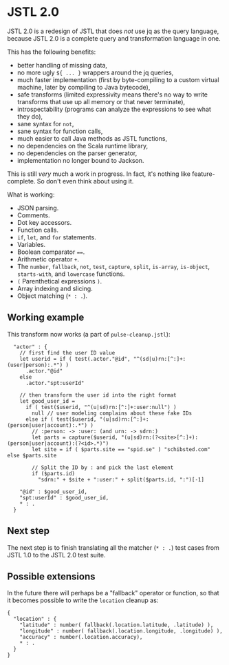 
# JSTL 2.0

JSTL 2.0 is a redesign of JSTL that does *not* use jq as the query
language, because JSTL 2.0 is a complete query and transformation
language in one.

This has the following benefits:
 * better handling of missing data,
 * no more ugly `${ ... }` wrappers around the jq queries,
 * much faster implementation (first by byte-compiling to a custom
   virtual machine, later by compiling to Java bytecode),
 * safe transforms (limited expressivity means there's no way to
   write transforms that use up all memory or that never terminate),
 * introspectability (programs can analyze the expressions to see what
   they do),
 * sane syntax for `not`,
 * sane syntax for function calls,
 * much easier to call Java methods as JSTL functions,
 * no dependencies on the Scala runtime library,
 * no dependencies on the parser generator,
 * implementation no longer bound to Jackson.

This is still *very* much a work in progress. In fact, it's nothing
like feature-complete. So don't even think about using it.

What is working:
 * JSON parsing.
 * Comments.
 * Dot key accessors.
 * Function calls.
 * `if`, `let`, and `for` statements.
 * Variables.
 * Boolean comparator `==`.
 * Arithmetic operator `+`.
 * The `number`, `fallback`, `not`, `test`, `capture`, `split`, `is-array`,
   `is-object`, `starts-with`, and `lowercase` functions.
 * `(` Parenthetical expressions `)`.
 * Array indexing and slicing.
 * Object matching (`* : .`).

## Working example

This transform now works (a part of `pulse-cleanup.jstl`):

```
  "actor" : {
    // first find the user ID value
    let userid = if ( test(.actor."@id", "^(sd|u)rn:[^:]+:(user|person):.*") )
      .actor."@id"
    else
      .actor."spt:userId"

    // then transform the user id into the right format
    let good_user_id =
      if ( test($userid, "^(u|sd)rn:[^:]+:user:null") )
        null // user modeling complains about these fake IDs
      else if ( test($userid, "(u|sd)rn:[^:]+:(person|user|account):.*") )
        // :person: -> :user: (and urn: -> sdrn:)
        let parts = capture($userid, "(u|sd)rn:(?<site>[^:]+):(person|user|account):(?<id>.*)")
        let site = if ( $parts.site == "spid.se" ) "schibsted.com" else $parts.site

        // Split the ID by : and pick the last element
        if ($parts.id)
          "sdrn:" + $site + ":user:" + split($parts.id, ":")[-1]

    "@id" : $good_user_id,
    "spt:userId" : $good_user_id,
    * : .
  }
```

## Next step

The next step is to finish translating all the matcher (`* : .`) test
cases from JSTL 1.0 to the JSTL 2.0 test suite.

## Possible extensions

In the future there will perhaps be a "fallback" operator or function,
so that it becomes possible to write the `location` cleanup as:

```
{
  "location" : {
    "latitude" : number( fallback(.location.latitude, .latitude) ),
    "longitude" : number( fallback(.location.longitude, .longitude) ),
    "accuracy" : number(.location.accuracy),
    * : .
  }
}
```
